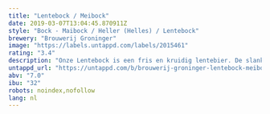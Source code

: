 ```yaml
---
title: "Lentebock / Meibock"
date: 2019-03-07T13:04:45.870911Z
style: "Bock - Maibock / Heller (Helles) / Lentebock"
brewery: "Brouwerij Groninger"
image: "https://labels.untappd.com/labels/2015461"
rating: "3.4"
description: "Onze Lentebock is een fris en kruidig lentebier. De slanke body wordt ondersteund door een passende bitterheid. Hoppig aroma volmaakt dit verfijnde licht gouden bier."
untappd_url: "https://untappd.com/b/brouwerij-groninger-lentebock-meibock/2015461"
abv: "7.0"
ibu: "32"
robots: noindex,nofollow
lang: nl
---
```

